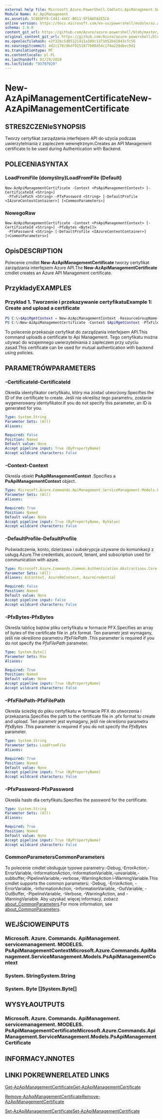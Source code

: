 ```yaml
---
external help file: Microsoft.Azure.PowerShell.Cmdlets.ApiManagement.ServiceManagement.dll-Help.xml
Module Name: Az.ApiManagement
ms.assetid: 5CBEDFF8-C441-44CC-B011-5F5AAFA2E5C6
online version: https://docs.microsoft.com/en-us/powershell/module/az.apimanagement/new-azapimanagementcertificate
schema: 2.0.0
content_git_url: https://github.com/Azure/azure-powershell/blob/master/src/ApiManagement/ApiManagement/help/New-AzApiManagementCertificate.md
original_content_git_url: https://github.com/Azure/azure-powershell/blob/master/src/ApiManagement/ApiManagement/help/New-AzApiManagementCertificate.md
ms.openlocfilehash: e2f32bc5d05121411a109c1371b52b41843cfc56
ms.sourcegitcommit: 4d2c178cd6df9151877b08d54c1f4a228dbec9d1
ms.translationtype: MT
ms.contentlocale: pl-PL
ms.lasthandoff: 01/29/2020
ms.locfileid: "93707020"
---
```

# <span data-ttu-id="0b1fb-101">New-AzApiManagementCertificate</span><span class="sxs-lookup"><span data-stu-id="0b1fb-101">New-AzApiManagementCertificate</span></span>

## <span data-ttu-id="0b1fb-102">STRESZCZENIe</span><span class="sxs-lookup"><span data-stu-id="0b1fb-102">SYNOPSIS</span></span>
<span data-ttu-id="0b1fb-103">Tworzy certyfikat zarządzania interfejsem API do użycia podczas uwierzytelniania z zapleczem wewnętrznym.</span><span class="sxs-lookup"><span data-stu-id="0b1fb-103">Creates an API Management certificate to be used during Authentication with Backend.</span></span>

## <span data-ttu-id="0b1fb-104">POLECENIA</span><span class="sxs-lookup"><span data-stu-id="0b1fb-104">SYNTAX</span></span>

### <span data-ttu-id="0b1fb-105">LoadFromFile (domyślny)</span><span class="sxs-lookup"><span data-stu-id="0b1fb-105">LoadFromFile (Default)</span></span>
```
New-AzApiManagementCertificate -Context <PsApiManagementContext> [-CertificateId <String>]
 -PfxFilePath <String> -PfxPassword <String> [-DefaultProfile <IAzureContextContainer>] [<CommonParameters>]
```

### <span data-ttu-id="0b1fb-106">Nowego</span><span class="sxs-lookup"><span data-stu-id="0b1fb-106">Raw</span></span>
```
New-AzApiManagementCertificate -Context <PsApiManagementContext> [-CertificateId <String>] -PfxBytes <Byte[]>
 -PfxPassword <String> [-DefaultProfile <IAzureContextContainer>] [<CommonParameters>]
```

## <span data-ttu-id="0b1fb-107">Opis</span><span class="sxs-lookup"><span data-stu-id="0b1fb-107">DESCRIPTION</span></span>
<span data-ttu-id="0b1fb-108">Polecenie cmdlet **New-AzApiManagementCertificate** tworzy certyfikat zarządzania interfejsem Azure API.</span><span class="sxs-lookup"><span data-stu-id="0b1fb-108">The **New-AzApiManagementCertificate** cmdlet creates an Azure API Management certificate.</span></span>

## <span data-ttu-id="0b1fb-109">Przykłady</span><span class="sxs-lookup"><span data-stu-id="0b1fb-109">EXAMPLES</span></span>

### <span data-ttu-id="0b1fb-110">Przykład 1. Tworzenie i przekazywanie certyfikatu</span><span class="sxs-lookup"><span data-stu-id="0b1fb-110">Example 1: Create and upload a certificate</span></span>
```powershell
PS C:\>$ApiMgmtContext = New-AzApiManagementContext -ResourceGroupName "Api-Default-WestUS" -ServiceName "contoso"
PS C:\>New-AzApiManagementCertificate -Context $ApiMgmtContext -PfxFilePath "C:\contoso\certificates\apimanagement.pfx" -PfxPassword "1111"
```

<span data-ttu-id="0b1fb-111">To polecenie przekazuje certyfikat do zarządzania interfejsem API.</span><span class="sxs-lookup"><span data-stu-id="0b1fb-111">This command uploads a certificate to Api Management.</span></span> <span data-ttu-id="0b1fb-112">Tego certyfikatu można używać do wzajemnego uwierzytelniania z zapleczem przy użyciu zasad.</span><span class="sxs-lookup"><span data-stu-id="0b1fb-112">This certificate can be used for mutual authentication with backend using policies.</span></span>

## <span data-ttu-id="0b1fb-113">PARAMETRÓW</span><span class="sxs-lookup"><span data-stu-id="0b1fb-113">PARAMETERS</span></span>

### <span data-ttu-id="0b1fb-114">-CertificateId</span><span class="sxs-lookup"><span data-stu-id="0b1fb-114">-CertificateId</span></span>
<span data-ttu-id="0b1fb-115">Określa identyfikator certyfikatu, który ma zostać utworzony.</span><span class="sxs-lookup"><span data-stu-id="0b1fb-115">Specifies the ID of the certificate to create.</span></span>
<span data-ttu-id="0b1fb-116">Jeśli nie określisz tego parametru, zostanie wygenerowany identyfikator.</span><span class="sxs-lookup"><span data-stu-id="0b1fb-116">If you do not specify this parameter, an ID is generated for you.</span></span>

```yaml
Type: System.String
Parameter Sets: (All)
Aliases:

Required: False
Position: Named
Default value: None
Accept pipeline input: True (ByPropertyName)
Accept wildcard characters: False
```

### <span data-ttu-id="0b1fb-117">-Context</span><span class="sxs-lookup"><span data-stu-id="0b1fb-117">-Context</span></span>
<span data-ttu-id="0b1fb-118">Określa obiekt **PsApiManagementContext** .</span><span class="sxs-lookup"><span data-stu-id="0b1fb-118">Specifies a **PsApiManagementContext** object.</span></span>

```yaml
Type: Microsoft.Azure.Commands.ApiManagement.ServiceManagement.Models.PsApiManagementContext
Parameter Sets: (All)
Aliases:

Required: True
Position: Named
Default value: None
Accept pipeline input: True (ByPropertyName, ByValue)
Accept wildcard characters: False
```

### <span data-ttu-id="0b1fb-119">-DefaultProfile</span><span class="sxs-lookup"><span data-stu-id="0b1fb-119">-DefaultProfile</span></span>
<span data-ttu-id="0b1fb-120">Poświadczenia, konto, dzierżawa i subskrypcja używane do komunikacji z usługą Azure.</span><span class="sxs-lookup"><span data-stu-id="0b1fb-120">The credentials, account, tenant, and subscription used for communication with azure.</span></span>

```yaml
Type: Microsoft.Azure.Commands.Common.Authentication.Abstractions.Core.IAzureContextContainer
Parameter Sets: (All)
Aliases: AzContext, AzureRmContext, AzureCredential

Required: False
Position: Named
Default value: None
Accept pipeline input: False
Accept wildcard characters: False
```

### <span data-ttu-id="0b1fb-121">-PfxBytes</span><span class="sxs-lookup"><span data-stu-id="0b1fb-121">-PfxBytes</span></span>
<span data-ttu-id="0b1fb-122">Określa tablicę bajtów pliku certyfikatu w formacie PFX.</span><span class="sxs-lookup"><span data-stu-id="0b1fb-122">Specifies an array of bytes of the certificate file in .pfx format.</span></span>
<span data-ttu-id="0b1fb-123">Ten parametr jest wymagany, jeśli nie określono parametru *PfxFilePath* .</span><span class="sxs-lookup"><span data-stu-id="0b1fb-123">This parameter is required if you do not specify the *PfxFilePath* parameter.</span></span>

```yaml
Type: System.Byte[]
Parameter Sets: Raw
Aliases:

Required: True
Position: Named
Default value: None
Accept pipeline input: True (ByPropertyName)
Accept wildcard characters: False
```

### <span data-ttu-id="0b1fb-124">-PfxFilePath</span><span class="sxs-lookup"><span data-stu-id="0b1fb-124">-PfxFilePath</span></span>
<span data-ttu-id="0b1fb-125">Określa ścieżkę do pliku certyfikatu w formacie PFX do utworzenia i przekazania.</span><span class="sxs-lookup"><span data-stu-id="0b1fb-125">Specifies the path to the certificate file in .pfx format to create and upload.</span></span>
<span data-ttu-id="0b1fb-126">Ten parametr jest wymagany, jeśli nie określono parametru *PfxBytes* .</span><span class="sxs-lookup"><span data-stu-id="0b1fb-126">This parameter is required if you do not specify the *PfxBytes* parameter.</span></span>

```yaml
Type: System.String
Parameter Sets: LoadFromFile
Aliases:

Required: True
Position: Named
Default value: None
Accept pipeline input: True (ByPropertyName)
Accept wildcard characters: False
```

### <span data-ttu-id="0b1fb-127">-PfxPassword</span><span class="sxs-lookup"><span data-stu-id="0b1fb-127">-PfxPassword</span></span>
<span data-ttu-id="0b1fb-128">Określa hasło dla certyfikatu.</span><span class="sxs-lookup"><span data-stu-id="0b1fb-128">Specifies the password for the certificate.</span></span>

```yaml
Type: System.String
Parameter Sets: (All)
Aliases:

Required: True
Position: Named
Default value: None
Accept pipeline input: True (ByPropertyName)
Accept wildcard characters: False
```

### <span data-ttu-id="0b1fb-129">CommonParameters</span><span class="sxs-lookup"><span data-stu-id="0b1fb-129">CommonParameters</span></span>
<span data-ttu-id="0b1fb-130">To polecenie cmdlet obsługuje typowe parametry:-Debug,-ErrorAction,-ErrorVariable,-InformationAction,-InformationVariable,-unvariable,-subbuffer,-PipelineVariable,-verbose,-WarningAction i-WarningVariable.</span><span class="sxs-lookup"><span data-stu-id="0b1fb-130">This cmdlet supports the common parameters: -Debug, -ErrorAction, -ErrorVariable, -InformationAction, -InformationVariable, -OutVariable, -OutBuffer, -PipelineVariable, -Verbose, -WarningAction, and -WarningVariable.</span></span> <span data-ttu-id="0b1fb-131">Aby uzyskać więcej informacji, zobacz [about_CommonParameters](https://go.microsoft.com/fwlink/?LinkID=113216).</span><span class="sxs-lookup"><span data-stu-id="0b1fb-131">For more information, see [about_CommonParameters](https://go.microsoft.com/fwlink/?LinkID=113216).</span></span>

## <span data-ttu-id="0b1fb-132">WEJŚCIOWE</span><span class="sxs-lookup"><span data-stu-id="0b1fb-132">INPUTS</span></span>

### <span data-ttu-id="0b1fb-133">Microsoft. Azure. Commands. ApiManagement. servicemanagement. MODELES. PsApiManagementContext</span><span class="sxs-lookup"><span data-stu-id="0b1fb-133">Microsoft.Azure.Commands.ApiManagement.ServiceManagement.Models.PsApiManagementContext</span></span>

### <span data-ttu-id="0b1fb-134">System. String</span><span class="sxs-lookup"><span data-stu-id="0b1fb-134">System.String</span></span>

### <span data-ttu-id="0b1fb-135">System. Byte []</span><span class="sxs-lookup"><span data-stu-id="0b1fb-135">System.Byte[]</span></span>

## <span data-ttu-id="0b1fb-136">WYSYŁA</span><span class="sxs-lookup"><span data-stu-id="0b1fb-136">OUTPUTS</span></span>

### <span data-ttu-id="0b1fb-137">Microsoft. Azure. Commands. ApiManagement. servicemanagement. MODELES. PsApiManagementCertificate</span><span class="sxs-lookup"><span data-stu-id="0b1fb-137">Microsoft.Azure.Commands.ApiManagement.ServiceManagement.Models.PsApiManagementCertificate</span></span>

## <span data-ttu-id="0b1fb-138">INFORMACYJN</span><span class="sxs-lookup"><span data-stu-id="0b1fb-138">NOTES</span></span>

## <span data-ttu-id="0b1fb-139">LINKI POKREWNE</span><span class="sxs-lookup"><span data-stu-id="0b1fb-139">RELATED LINKS</span></span>

[<span data-ttu-id="0b1fb-140">Get-AzApiManagementCertificate</span><span class="sxs-lookup"><span data-stu-id="0b1fb-140">Get-AzApiManagementCertificate</span></span>](./Get-AzApiManagementCertificate.md)

[<span data-ttu-id="0b1fb-141">Remove-AzApiManagementCertificate</span><span class="sxs-lookup"><span data-stu-id="0b1fb-141">Remove-AzApiManagementCertificate</span></span>](./Remove-AzApiManagementCertificate.md)

[<span data-ttu-id="0b1fb-142">Set-AzApiManagementCertificate</span><span class="sxs-lookup"><span data-stu-id="0b1fb-142">Set-AzApiManagementCertificate</span></span>](./Set-AzApiManagementCertificate.md)


